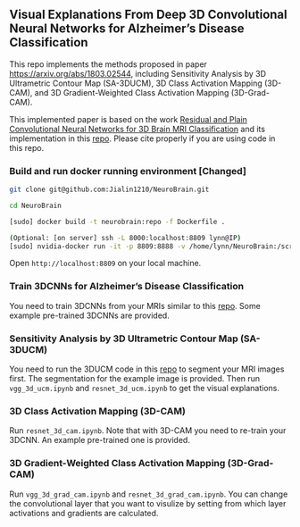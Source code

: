 ## Visual Explanations From Deep 3D Convolutional Neural Networks for Alzheimer’s Disease Classification

This repo implements the methods proposed in paper https://arxiv.org/abs/1803.02544, including Sensitivity Analysis by 3D Ultrametric Contour Map (SA-3DUCM), 3D Class Activation Mapping (3D-CAM), and 3D Gradient-Weighted Class Activation Mapping (3D-Grad-CAM).

 This implemented paper is based on the work [Residual and Plain Convolutional Neural Networks for 3D Brain MRI Classification](https://arxiv.org/abs/1701.06643) and its implementation in this [repo](https://github.com/neuro-ml/resnet_cnn_mri_adni). Please cite properly if you are using code in this repo.


### Build and run docker running environment [Changed]

```bash
git clone git@github.com:Jialin1210/NeuroBrain.git

cd NeuroBrain

[sudo] docker build -t neurobrain:repo -f Dockerfile .

(Optional: [on server] ssh -L 8000:localhost:8809 lynn@IP)
[sudo] nvidia-docker run -it -p 8809:8888 -v /home/lynn/NeuroBrain:/scripts/ neurobrain:repo jupyter notebook --no-browser --allow-root
```

Open `http://localhost:8809` on your local machine.


### Train 3DCNNs for Alzheimer’s Disease Classification

You need to train 3DCNNs from your MRIs similar to this [repo](https://github.com/neuro-ml/resnet_cnn_mri_adni). Some example pre-trained 3DCNNs are provided.


### Sensitivity Analysis by 3D Ultrametric Contour Map (SA-3DUCM)

You need to run the 3DUCM code in this [repo](https://github.com/west-gates/3DUCM) to segment your MRI images first. The segmentation for the example image is provided. Then run `vgg_3d_ucm.ipynb` and `resnet_3d_ucm.ipynb` to get the visual explanations.


### 3D Class Activation Mapping (3D-CAM)

Run `resnet_3d_cam.ipynb`. Note that with 3D-CAM you need to re-train your 3DCNN. An example pre-trained one is provided.


### 3D Gradient-Weighted Class Activation Mapping (3D-Grad-CAM)

Run `vgg_3d_grad_cam.ipynb` and `resnet_3d_grad_cam.ipynb`. You can change the convolutional layer that you want to visulize by setting from which layer activations and gradients are calculated.
